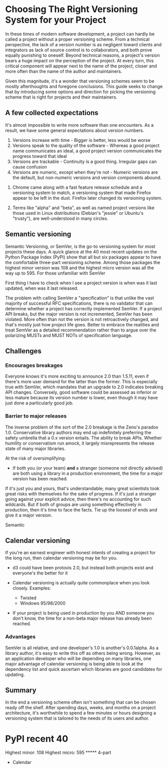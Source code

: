 # Choosing The Right Versioning System for your Project
<!-- or What Your Project's Version Says About You -->

In these times of modern software development, a project can hardly be
called a project without a proper versioning scheme. From a technical
perspective, the lack of a version number is as negligent toward
clients and integrators as lack of source control is to collaborators,
and both prove equally punishing to oneself. Beyond technical reasons,
a project's version bears a huge impact on the perception of the
project. At every turn, this critical component will appear next to
the name of the project, closer and more often than the name of the
author and maintainers.

Given this magnitude, it's a wonder that versioning schemes seem to be
mostly afterthoughts and foregone conclusions. This guide seeks to
change that by introducing some options and direction for picking the
versioning scheme that is right for projects and their maintainers.

## A few collected expectations

It's almost impossible to write more software than one encounters. As
a result, we have some general expectations about version numbers.

1. Versions increase with time - Bigger is better, less would be worse
2. Versions speak to the quality of the software - Whereas a good
   project name communicates an ideal, a good project version
   communicates the progress toward that ideal
3. Versions are trackable - Continuity is a good thing. Irregular gaps
   can cause confusion
4. Versions are numeric, except when they're not - Numeric versions are
   the default, but non-numeric versions and version components
   abound.

<!-- TODO: case studies in all of the above? -->

1. Chrome came along with a fast feature release schedule and a
   versioning system to match, a versioning system that made Firefox
   appear to be left in the dust. Firefox later changed its versioning
   system.

4. Terms like "alpha" and "beta", as well as named project versions
   like those used in Linux distributions (Debian's "jessie" or Ubuntu's
   "trusty"), are well-understood in many circles.


## Semantic versioning

Semantic Versioning, or SemVer, is the go-to versioning system for
most projects these days. A quick glance at the 40 most recent updates
on the Python Package Index (PyPI) show that all but six packages
appear to have the comfortable three-part versioning scheme. Among
those packages the highest minor version was 108 and the highest
micro version was all the way up to 595. For those unfamiliar with SemVer

First thing I have to check when I see a project version is when was
it last updated, when was it last released.

The problem with calling SemVer a "specification" is that unlike the
vast majority of successful RFC specifications, there is no validator
that can determine whether a project has correctly implemented
SemVer. If a project API breaks, but the major version is not
incremented, SemVer has been violated. More often than not the version
is not retroactively changed, and that's mostly just how project life
goes. Better to embrace the realities and treat SemVer as a detailed
recommendation rather than to argue over the polarizing MUSTs and MUST
NOTs of specification language.

## Challenges

### Encourages breakages

Everyone knows it's more exciting to announce 2.0 than 1.5.11, even if
there's more user demand for the latter than the former. This is
especially true with SemVer, which mandates that an upgrade to 2.0
indicates breaking API changes. Conversely, good software could be
assessed as inferior or less mature because its version number is
lower, even though it may have just done a particularly good job.

### Barrier to major releases

The inverse problem of the sort of the 2.0 breakage is the Zeno's
paradox 1.0. Conservative library authors may end up indefinitely
preferring the safety umbrella that a 0.x version entails. The ability
to break APIs. Whether humility or conservatism run amock, it largely
misrepresents the release state of many major libraries.

At the risk of oversimplifying:

  * If both you (or your team) **and** a stranger (someone not
    directly advised) are both using a library in a production
    environment, the time for a major version has been reached.

If it's just you and yours, that's understandable; many great
scientists took great risks with themselves for the sake of
progress. If it's just a stranger going against your explicit advice,
then there's no accounting for such wildcards. But if both of groups
are using something effectively in production, then it's time to face
the facts. Tie up the loosest of ends and give it a major version.

Semantic

## Calendar versioning

If you're an earnest engineer with honest intents of creating a
project for the long run, then calendar versioning may be for you.

* d3 could have been protovis 2.0, but instead both projects exist and
  everyone's the better for it

* Calendar versioning is actually quite commonplace when you look closely. Examples:
  * Twisted
  * Windows 95/98/2000

* If your project is being used in production by you AND someone you
  don't know, the time for a non-beta major release has already been reached.

### Advantages

SemVer is all relative, and one developer's 1.0 is another's
0.0.1alpha. As a library author, it's easy to write this off as others
being wrong. However, as an application developer who will be
depending on many libraries, one major advantage of calendar
versioning is being able to look at the dependency list and quick
ascertain which libraries are good candidates for updating.


## Summary

In the end a versioning scheme often isn't something that can be
chosen ready off the shelf. After spending days, weeks, and months on
a project architecture, it's worthwhile to spend a few minutes or
hours designing a versioning system that is tailored to the needs of
its users and author.

# PyPI recent 40

Highest minor: 108
Highest micro: 595
***** 4-part
* Calendar
